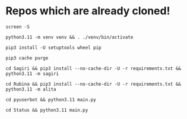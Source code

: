 # Repos which are already cloned!


```
screen -S 
```
```
python3.11 -m venv venv && . ./venv/bin/activate
```
```
pip3 install -U setuptools wheel pip
```
```
pip3 cache purge
```
```
cd Sagiri && pip3 install --no-cache-dir -U -r requirements.txt && python3.11 -m sagiri
```
```
cd Rubina && pip3 install --no-cache-dir -U -r requirements.txt && python3.11 -m alita
```
```
cd pyuserbot && python3.11 main.py
```
```
cd Status && python3.11 main.py
```
